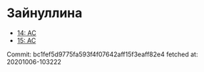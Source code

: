 # Зайнуллина
- [14: AC](14.md)
- [15: AC](15.md)

Commit: bc1fef5d9775fa593f4f07642aff15f3eaff82e4
 fetched at: 20201006-103222
